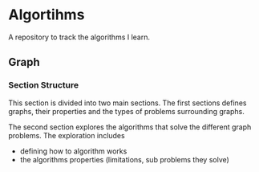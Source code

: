 # Algortihms
A repository to track the algorithms I learn.

## Graph

### Section Structure

This section is divided into two main sections. The first sections defines graphs, their properties and the types of problems surrounding graphs. 

The second section explores the algorithms that solve the different graph problems. The exploration includes
* defining how to algorithm works
* the algorithms properties (limitations, sub problems they solve)
